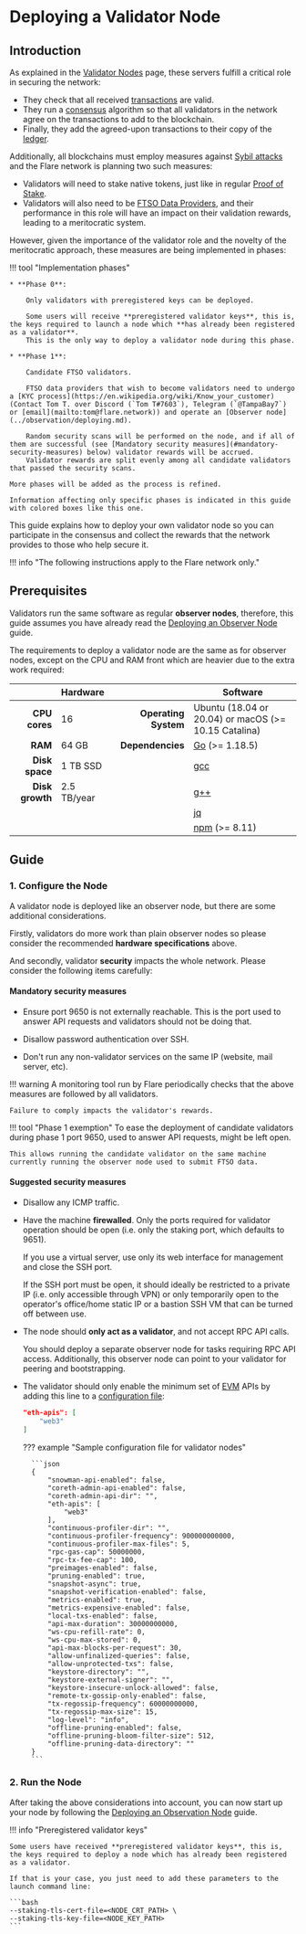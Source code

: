 # Deploying a Validator Node

## Introduction

As explained in the [Validator Nodes](../../tech/validators.md) page, these servers fulfill a critical role in securing the network:

* They check that all received [transactions](glossary.md#transaction) are valid.
* They run a [consensus](glossary.md#consensus) algorithm so that all validators in the network agree on the transactions to add to the blockchain.
* Finally, they add the agreed-upon transactions to their copy of the [ledger](glossary.md#ledger).

Additionally, all blockchains must employ measures against [Sybil attacks](glossary.md#sybil_resistance) and the Flare network is planning two such measures:

* Validators will need to stake native tokens, just like in regular [Proof of Stake](glossary.md#proof_of_stake).
* Validators will also need to be [FTSO Data Providers](glossary.md#data_provider), and their performance in this role will have an impact on their validation rewards, leading to a meritocratic system.

However, given the importance of the validator role and the novelty of the meritocratic approach, these measures are being implemented in phases:

!!! tool "Implementation phases"

    * **Phase 0**:

        Only validators with preregistered keys can be deployed.

        Some users will receive **preregistered validator keys**, this is, the keys required to launch a node which **has already been registered as a validator**.
        This is the only way to deploy a validator node during this phase.

    * **Phase 1**:

        Candidate FTSO validators.

        FTSO data providers that wish to become validators need to undergo a [KYC process](https://en.wikipedia.org/wiki/Know_your_customer) (Contact Tom T. over Discord (`Tom T#7603`), Telegram (`@TampaBay7`) or [email](mailto:tom@flare.network)) and operate an [Observer node](../observation/deploying.md).

        Random security scans will be performed on the node, and if all of them are successful (see [Mandatory security measures](#mandatory-security-measures) below) validator rewards will be accrued.
        Validator rewards are split evenly among all candidate validators that passed the security scans.

    More phases will be added as the process is refined.

    Information affecting only specific phases is indicated in this guide with colored boxes like this one.

This guide explains how to deploy your own validator node so you can participate in the consensus and collect the rewards that the network provides to those who help secure it.

!!! info "The following instructions apply to the Flare network only."

## Prerequisites

Validators run the same software as regular **observer nodes**, therefore, this guide assumes you have already read the [Deploying an Observer Node](../observation/deploying.md) guide.

The requirements to deploy a validator node are the same as for observer nodes, except on the CPU and RAM front which are heavier due to the extra work required:

|                 | Hardware    |                      | Software                                             |
| --------------: | :---------- | -------------------: | ---------------------------------------------------- |
|   **CPU cores** | 16          | **Operating System** | Ubuntu (18.04 or 20.04) or macOS (>= 10.15 Catalina) |
|         **RAM** | 64 GB       |     **Dependencies** | [Go](https://golang.org/doc/install) (>= 1.18.5)     |
|  **Disk space** | 1 TB SSD    |                      | [gcc](https://gcc.gnu.org/)                          |
| **Disk growth** | 2.5 TB/year |                      | [g++](https://gcc.gnu.org/)                          |
|                 |             |                      | [jq](https://stedolan.github.io/jq/)                 |
|                 |             |                      | [npm](https://docs.npmjs.com) (>= 8.11)              |

## Guide

### 1. Configure the Node

A validator node is deployed like an observer node, but there are some additional considerations.

Firstly, validators do more work than plain observer nodes so please consider the recommended **hardware specifications** above.

And secondly, validator **security** impacts the whole network.
Please consider the following items carefully:

#### Mandatory security measures

* Ensure port 9650 is not externally reachable.
    This is the port used to answer API requests and validators should not be doing that.

* Disallow password authentication over SSH.

* Don't run any non-validator services on the same IP (website, mail server, etc).

!!! warning
    A monitoring tool run by Flare periodically checks that the above measures are followed by all validators.

    Failure to comply impacts the validator's rewards.

!!! tool "Phase 1 exemption"
    To ease the deployment of candidate validators during phase 1 port 9650, used to answer API requests, might be left open.

    This allows running the candidate validator on the same machine currently running the observer node used to submit FTSO data.

#### Suggested security measures

* Disallow any ICMP traffic.

* Have the machine **firewalled**.
  Only the ports required for validator operation should be open (i.e. only the staking port, which defaults to 9651).

    If you use a virtual server, use only its web interface for management and close the SSH port.

    If the SSH port must be open, it should ideally be restricted to a private IP (i.e. only accessible through VPN) or only temporarily open to the operator's office/home static IP or a bastion SSH VM that can be turned off between use.

* The node should **only act as a validator**, and not accept RPC API calls.

    You should deploy a separate observer node for tasks requiring RPC API access.
    Additionally, this observer node can point to your validator for peering and bootstrapping.

* The validator should only enable the minimum set of [EVM](glossary.md#evm) APIs by adding this line to a [configuration file](../observation/deploying.md#additional-configuration):

    ```json
    "eth-apis": [
        "web3"
    ]
    ```

    ??? example "Sample configuration file for validator nodes"

        ```json
        {
            "snowman-api-enabled": false,
            "coreth-admin-api-enabled": false,
            "coreth-admin-api-dir": "",
            "eth-apis": [
                "web3"
            ],
            "continuous-profiler-dir": "",
            "continuous-profiler-frequency": 900000000000,
            "continuous-profiler-max-files": 5,
            "rpc-gas-cap": 50000000,
            "rpc-tx-fee-cap": 100,
            "preimages-enabled": false,
            "pruning-enabled": true,
            "snapshot-async": true,
            "snapshot-verification-enabled": false,
            "metrics-enabled": true,
            "metrics-expensive-enabled": false,
            "local-txs-enabled": false,
            "api-max-duration": 30000000000,
            "ws-cpu-refill-rate": 0,
            "ws-cpu-max-stored": 0,
            "api-max-blocks-per-request": 30,
            "allow-unfinalized-queries": false,
            "allow-unprotected-txs": false,
            "keystore-directory": "",
            "keystore-external-signer": "",
            "keystore-insecure-unlock-allowed": false,
            "remote-tx-gossip-only-enabled": false,
            "tx-regossip-frequency": 60000000000,
            "tx-regossip-max-size": 15,
            "log-level": "info",
            "offline-pruning-enabled": false,
            "offline-pruning-bloom-filter-size": 512,
            "offline-pruning-data-directory": ""
        }
        ```

### 2. Run the Node

After taking the above considerations into account, you can now start up your node by following the [Deploying an Observation Node](../observation/deploying.md) guide.

!!! info "Preregistered validator keys"

    Some users have received **preregistered validator keys**, this is, the keys required to deploy a node which has already been registered as a validator.

    If that is your case, you just need to add these parameters to the launch command line:

    ```bash
    --staking-tls-cert-file=<NODE_CRT_PATH> \
    --staking-tls-key-file=<NODE_KEY_PATH>
    ```
